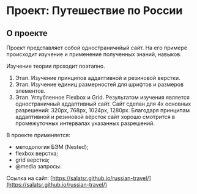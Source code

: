 # Проект: Путешествие по России

## О проекте

Проект представляет собой одностраничнйый сайт. На его примере происходит изучение и применение полученных знаний, навыков.

Изучение теории проходит поэтапно.
1. Этап. Изучение принципов аддаптивной и резиновой верстки.
2. Этап. Изучение единиц размерностей для шрифтов и размеров элементов.
3. Этап. Углубленное Flexbox и Grid.
Результатом изучения является одностраничный аддаптивный сайт. 
Сайт сделан для 4х основных разрешений: 320px, 768px, 1024px, 1280px. Благодаря принципам аддаптивной и резиновой вёрсток сайт хорошо смотрится в промежуточных интервалах указанных разрешений.

В проекте применяется:
- методология БЭМ (Nested);
- flexbox верстка;
- grid верстка;
- @media запросы.

Ссылка на сайт: [https://salatsr.github.io/russian-travel/](https://salatsr.github.io/russian-travel/)
